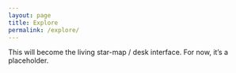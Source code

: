 ```yaml
---
layout: page
title: Explore
permalink: /explore/
---
```


This will become the living star-map / desk interface. For now, it’s a placeholder.
